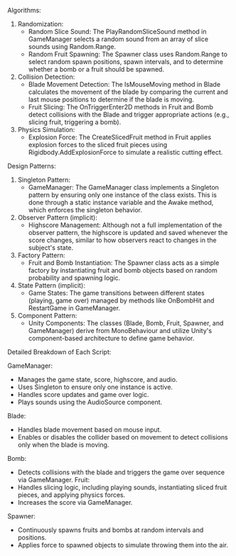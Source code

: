 Algorithms:
1. Randomization:
    * Random Slice Sound: The PlayRandomSliceSound method in GameManager selects a random sound from an array of slice sounds using Random.Range.
    * Random Fruit Spawning: The Spawner class uses Random.Range to select random spawn positions, spawn intervals, and to determine whether a bomb or a fruit should be spawned.
2. Collision Detection:
    * Blade Movement Detection: The IsMouseMoving method in Blade calculates the movement of the blade by comparing the current and last mouse positions to determine if the blade is moving.
    * Fruit Slicing: The OnTriggerEnter2D methods in Fruit and Bomb detect collisions with the Blade and trigger appropriate actions (e.g., slicing fruit, triggering a bomb).
3. Physics Simulation:
    * Explosion Force: The CreateSlicedFruit method in Fruit applies explosion forces to the sliced fruit pieces using Rigidbody.AddExplosionForce to simulate a realistic cutting effect.

Design Patterns:
1. Singleton Pattern:
    * GameManager: The GameManager class implements a Singleton pattern by ensuring only one instance of the class exists. This is done through a static instance variable and the Awake method, which enforces the singleton behavior.
2. Observer Pattern (implicit):
    * Highscore Management: Although not a full implementation of the observer pattern, the highscore is updated and saved whenever the score changes, similar to how observers react to changes in the subject's state.
3. Factory Pattern:
    * Fruit and Bomb Instantiation: The Spawner class acts as a simple factory by instantiating fruit and bomb objects based on random probability and spawning logic.
4. State Pattern (implicit):
    * Game States: The game transitions between different states (playing, game over) managed by methods like OnBombHit and RestartGame in GameManager.
5. Component Pattern:
    * Unity Components: The classes (Blade, Bomb, Fruit, Spawner, and GameManager) derive from MonoBehaviour and utilize Unity's component-based architecture to define game behavior.


Detailed Breakdown of Each Script:

GameManager:
* Manages the game state, score, highscore, and audio.
* Uses Singleton to ensure only one instance is active.
* Handles score updates and game over logic.
* Plays sounds using the AudioSource component.

Blade:
* Handles blade movement based on mouse input.
* Enables or disables the collider based on movement to detect collisions only when the blade is moving.

Bomb:
* Detects collisions with the blade and triggers the game over sequence via GameManager.
Fruit:
* Handles slicing logic, including playing sounds, instantiating sliced fruit pieces, and applying physics forces.
* Increases the score via GameManager.

Spawner:
* Continuously spawns fruits and bombs at random intervals and positions.
* Applies force to spawned objects to simulate throwing them into the air.
